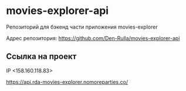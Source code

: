 
# movies-explorer-api
Репозиторий для бэкенд части приложения movies-explorer
  
Адрес репозитория: https://github.com/Den-Rulla/movies-explorer-api

## Ссылка на проект

IP <158.160.118.83>

https://api.rda-movies-explorer.nomoreparties.co/
